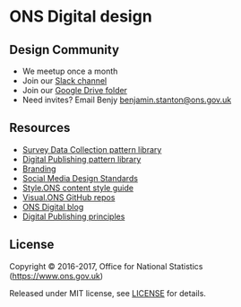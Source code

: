# ONS Digital design

## Design Community
- We meetup once a month
- Join our [Slack channel](https://onsdigital.slack.com/messages/design/)
- Join our [Google Drive folder](https://drive.google.com/drive/folders/0B6xD0e1Nv4EhX2VVcEFXNVJRek0?usp=sharing)
- Need invites? Email Benjy [benjamin.stanton@ons.gov.uk](benjamin.stanton@ons.gov.uk)

<!-- ## Sections
- [Content](content.md)
- [Logo](logo.md) -->

## Resources
- [Survey Data Collection pattern library](https://onsdigital.github.io/sdc-global-design-patterns/)
- [Digital Publishing pattern library](https://onsdigital.github.io/ons-pattern-library-starter/)
- [Branding](https://onsdigital.github.io/dp-design-manual/branding/)
- [Social Media Design Standards](https://onsdigital.github.io/dp-design-manual/social_media/)
- [Style.ONS content style guide](http://style.ons.gov.uk/)
- [Visual.ONS GitHub repos](https://github.com/ONSvisual)
- [ONS Digital blog](http://digitalblog.ons.gov.uk/)
- [Digital Publishing principles](https://github.com/ONSdigital/dp-principles)

## License

Copyright © 2016-2017, Office for National Statistics (https://www.ons.gov.uk)

Released under MIT license, see [LICENSE](LICENSE.md) for details.
